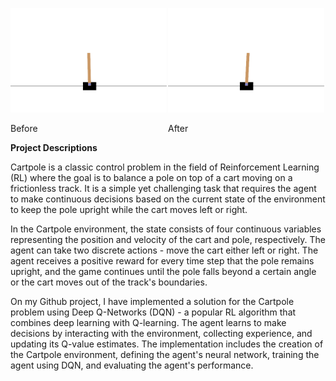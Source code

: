 
<p align="center">
    <div style="display: inline-block; float: left; width: 50%;">
        <img src="Render/demo.gif" width="250">
        <p>Before</p>
    </div>
    <div style="display: inline-block; float: left; width: 50%;">
        <img src="Render/eval.gif" width="250">
         <p>After</p>
    </div>
</p>


**Project Descriptions**

Cartpole is a classic control problem in the field of Reinforcement Learning (RL) where the goal is to balance a pole on top of a cart moving on a frictionless track. It is a simple yet challenging task that requires the agent to make continuous decisions based on the current state of the environment to keep the pole upright while the cart moves left or right.

In the Cartpole environment, the state consists of four continuous variables representing the position and velocity of the cart and pole, respectively. The agent can take two discrete actions - move the cart either left or right. The agent receives a positive reward for every time step that the pole remains upright, and the game continues until the pole falls beyond a certain angle or the cart moves out of the track's boundaries.

On my Github project, I have implemented a solution for the Cartpole problem using Deep Q-Networks (DQN) - a popular RL algorithm that combines deep learning with Q-learning. The agent learns to make decisions by interacting with the environment, collecting experience, and updating its Q-value estimates. The implementation includes the creation of the Cartpole environment, defining the agent's neural network, training the agent using DQN, and evaluating the agent's performance.
